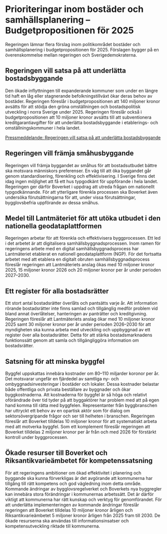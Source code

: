 # Prioriteringar inom bostäder och samhällsplanering – Budgetpropositionen för 2025

Regeringen lämnar flera förslag inom politikområdet bostäder och samhällsplanering i budgetpropositionen för 2025. Förslagen bygger på en överenskommelse mellan regeringen och Sverigedemokraterna.

## Regeringen vill satsa på att underlätta bostadsbyggande

Den ökade inflyttningen till expanderande kommuner som under en längre tid haft en låg eller stagnerande befolkningstillväxt ökar deras behov av bostäder. Regeringen föreslår i budgetpropositionen att 140 miljoner kronor avsätts för att stödja den gröna omställningen och bostadspolitisk utveckling i norra Sverige under 2025. Regeringen föreslår också i budgetpropositionen att 10 miljoner kronor avsätts till att subventionera kreditgarantiavgifter för att underlätta bostadsbyggande i etablerings- och omställningskommuner i hela landet.

[Pressmeddelande: Regeringen vill satsa på att underlätta bostadsbyggande](/pressmeddelanden/2024/09/regeringen-vill-satsa-pa-att-underlatta-bostadsbyggande/ "Pressmeddelande: Regeringen vill satsa på att underlätta bostadsbyggande")

## Regeringen vill främja småhusbyggande

Regeringen vill främja byggandet av småhus för att bostadsutbudet bättre ska motsvara människors preferenser. En väg till att öka byggandet går genom standardisering, förenkling och effektivisering. I Sverige finns det idag ingen möjlighet att få ett hus typgodkänt för uppförande i hela landet. Regeringen ger därför Boverket i uppdrag att utreda frågan om nationellt typgodkännande. För att ytterligare förenkla processen ska Boverket även undersöka förutsättningarna för att, under vissa förutsättningar, bygglovsbefria uppförande av dessa småhus.

## Medel till Lantmäteriet för att utöka utbudet i den nationella geodataplattformen

Regeringen arbetar för att förenkla och effektivisera byggprocessen. Ett led i det arbetet är att digitalisera samhällsbyggnadsprocessen. Inom ramen för regeringens arbete med en digital samhällsbyggnadsprocess har Lantmäteriet etablerat en nationell geodataplattform (NGP). För det fortsatta arbetet med att etablera en digitalt obruten samhällsbyggnadsprocess föreslår regeringen att Lantmäteriets anslag ökas med 10 miljoner kronor 2025, 15 miljoner kronor 2026 och 20 miljoner kronor per år under perioden 2027–2030.

## Ett register för alla bostadsrätter

Ett stort antal bostadsrätter överlåts och pantsätts varje år. Att information rörande bostadsrätter inte finns samlad och tillgänglig medför problem vid bland annat överlåtelser, hanteringen av panträtter och kreditgivning. Regeringen föreslår att Lantmäteriets anslag ökar med 10 miljoner kronor 2025 samt 30 miljoner kronor per år under perioden 2026–2030 för att myndigheten ska kunna arbeta med utveckling och uppbyggnad av ett register över alla bostadsrätter. Detta för att stärka bostadsmarknadens funktionssätt genom att samla och tillgängliggöra information om bostadsrätter.

## Satsning för att minska byggfel

Byggfel uppskattas innebära kostnader om 80–110 miljarder koronor per år. Det motsvarar ungefär en fjärdedel av samtliga ny- och ombyggnadsinvesteringar i bostäder och lokaler. Dessa kostnader belastar både offentliga och privata beställare av byggnader och ökar byggkostnaderna. Att kostnaderna för byggfel är så höga och relativt oförändrade över tid tyder på att byggaktörer har problem med att på egen hand komma till rätta med byggfelen. Representanter från byggbranschen har uttryckt ett behov av en opartisk aktör som för dialog om sektorsövergripande frågor och ser till helheten i branschen. Regeringen föreslår att Boverket tilldelas 10 miljoner kronor för att systematiskt arbeta med att motverka byggfel. Som ett komplement föreslår regeringen att Boverket tilldelas 2 miljoner kronor per år från och med 2026 för förstärkt kontroll under byggprocessen.

## Ökade resurser till Boverket och Riksantikvarieämbetet för kompetenssatsning

För att regeringens ambitioner om ökad effektivitet i planering och byggande ska kunna förverkligas är det avgörande att kommunerna har tillgång till rätt kompetens och god vägledning inom detta område. Kommande ändringar av bygglovsregelverket och Boverkets nya byggregler kan innebära stora förändringar i kommunernas arbetssätt. Det är därför viktigt att kommunerna har rätt kunskap och verktyg för genomförandet. För att underlätta implementeringen av kommande ändringar föreslår regeringen att Boverket tilldelas 10 miljoner kronor årligen och Riksantikvarieämbetet 5 miljoner kronor årligen från 2025 fram till 2030. De ökade resurserna ska användas till informationsinsatser och kompetensutveckling riktade till kommunerna.
